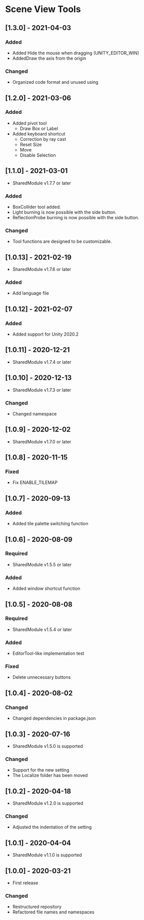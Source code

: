 # Scene View Tools

## [1.3.0] - 2021-04-03

### Added
- Added Hide the mouse when dragging (UNITY_EDITOR_WIN)
- AddedDraw the axis from the origin

### Changed
- Organized code format and unused using

## [1.2.0] - 2021-03-06

### Added
- Added pivot tool
  - Draw Box or Label
- Added keyboard shortcut
  - Correction by ray cast
  - Reset Size
  - Move
  - Disable Selection

## [1.1.0] - 2021-03-01
- SharedModule v1.7.7 or later

### Added
- BoxCollider tool added.
- Light burning is now possible with the side button.
- ReflectionProbe burning is now possible with the side button.

### Changed
- Tool functions are designed to be customizable.

## [1.0.13] - 2021-02-19
- SharedModule v1.7.6 or later

### Added
- Add language file

## [1.0.12] - 2021-02-07

### Added
- Added support for Unity 2020.2

## [1.0.11] - 2020-12-21
- SharedModule v1.7.4 or later

## [1.0.10] - 2020-12-13
- SharedModule v1.7.3 or later

### Changed
- Changed namespace

## [1.0.9] - 2020-12-02
- SharedModule v1.7.0 or later

## [1.0.8] - 2020-11-15

### Fixed
- Fix ENABLE_TILEMAP

## [1.0.7] - 2020-09-13

### Added
- Added tile palette switching function

## [1.0.6] - 2020-08-09

### Required
- SharedModule v1.5.5 or later

### Added
- Added window shortcut function

## [1.0.5] - 2020-08-08

### Required
- SharedModule v1.5.4 or later

### Added
- EditorTool-like implementation test

### Fixed
- Delete unnecessary buttons

## [1.0.4] - 2020-08-02

### Changed
- Changed dependencies in package.json

## [1.0.3] - 2020-07-16
- SharedModule v1.5.0 is supported

### Changed
- Support for the new setting
- The Localize folder has been moved

## [1.0.2] - 2020-04-18
- SharedModule v1.2.0 is supported

### Changed
- Adjusted the indentation of the setting

## [1.0.1] - 2020-04-04
- SharedModule v1.1.0 is supported

## [1.0.0] - 2020-03-21
- First release

### Changed
- Restructured repository
- Refactored file names and namespaces